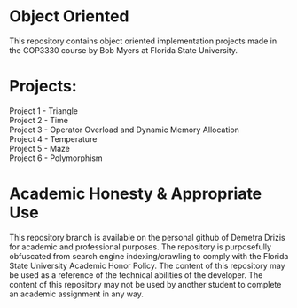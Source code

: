 # Object Oriented
This repository contains object oriented implementation projects made in the COP3330 course by Bob Myers at Florida State University.

# Projects:

Project 1 - Triangle    
Project 2 - Time  
Project 3 - Operator Overload and Dynamic Memory Allocation      
Project 4 - Temperature  
Project 5 - Maze  
Project 6 - Polymorphism  

# Academic Honesty & Appropriate Use

This repository branch is available on the personal github of Demetra Drizis for academic and professional purposes. The repository is purposefully obfuscated from search engine indexing/crawling to comply with the Florida State University Academic Honor Policy. The content of this repository may be used as a reference of the technical abilities of the developer. The content of this repository may not be used by another student to complete an academic assignment in any way.
